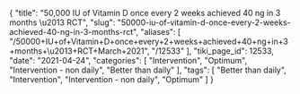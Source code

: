{
    "title": "50,000 IU of Vitamin D once every 2 weeks achieved 40 ng in 3 months \u2013 RCT",
    "slug": "50000-iu-of-vitamin-d-once-every-2-weeks-achieved-40-ng-in-3-months-rct",
    "aliases": [
        "/50000+IU+of+Vitamin+D+once+every+2+weeks+achieved+40+ng+in+3+months+\u2013+RCT+March+2021",
        "/12533"
    ],
    "tiki_page_id": 12533,
    "date": "2021-04-24",
    "categories": [
        "Intervention",
        "Optimum",
        "Intervention - non daily",
        "Better than daily"
    ],
    "tags": [
        "Better than daily",
        "Intervention",
        "Intervention - non daily",
        "Optimum"
    ]
}